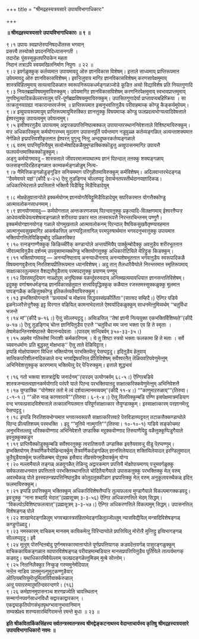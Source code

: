 +++
title = "श्रीमद्रहस्यत्रयसारे उपायविभागाधिकारः"

+++


**॥ श्रीमद्रहस्यत्रयसारे उपायविभागाधिकारः ॥ ९ ॥**

९।१ उपायः स्वप्राप्तेरुपनिषदधीतस्स भगवान्  
प्रसत्त्यै तस्योक्ते प्रपदननिदिध्यासनगती ।  
तदारोहः पुंसस्सुकृतपरिपाकेन महता  
निदानं तत्राऽपि स्वयमखिलनिर्माण निपुणः ॥ २२ ॥  
९।२ इवर्गळुक्कुक् कर्तव्यमाऩ उपायमावदु ऒरु ज्ञानविकास विशेषम्। इत्ताले साध्यमाय् प्राप्तिरूपमाऩ उपेयमावदु ऒरु ज्ञानविकासविशेषम्। इवऱ्ऱिलुपाय मागिऱ ज्ञानविकासविशेषम् करणसापेक्षमुमाय् शास्त्रविहितमुमाय् सत्यत्वादिकळाऩ स्वरूपनिरूपकधर्मङ्गळञ्जोडे कूडिऩ अव्वो विद्याविशेष प्रति नियतगुणादि  
९।३ नियतब्रह्मविषयमुमायिरुक्कुम्। उपेयमागिऱ ज्ञानविकासविशेषम् करणनिरपेक्षमुमाय् स्वभावप्राप्तमुमाय् गुणविभूत्यादिकळॆल्लात्तालुम् परि-पूर्णब्रह्मविषयमुमायिरुक्कुम्। उपासितगुणादेर्या प्राप्तावप्यबहिष्क्रिया । सा तत्क्रतुनयग्राह्या नाकारान्तरवर्जनम् ॥ प्राप्तिरूपमाऩ इव्वनुभवत्तिऩुडैय परीवाहमाय्क् कॊण्डु कैङ्कर्यमुपेयम्।  
९।४ इव्वुपायरूपमायुम् प्राप्तिरूपमायुमिरुक्किऱ ज्ञानत्तुक्कु विषयमाय्क् कॊण्डु फलप्रदत्वभोग्यत्वादिवेषत्ताले ईश्वरऩुक्कु उपायत्वमुम् उपेयत्वमुम्।  
९।५ इव्वीश्वरऩुडैय उपायत्वम् अद्वारकप्रपत्तिनिष्ठऩ्बक्कल् उपायान्तरस्थाननिवेशत्ताले विशिष्टमायिरुक्कुम्। मऱ्ऱ अधिकारिक्कुम् कर्मयोगारम्भम् मुदलाग उपासनपूर्ति पर्यन्तमाग नडुवुळ्ळ कर्तव्यङ्गळिल् अत्यन्ताशक्यमाऩ नेर्गळिले इप्प्रपत्तिवशीकृतऩाऩ ईश्वरऩ् पुगुन्दु निऩ्ऱु अन्ददुष्करकर्तव्यङ्गळाले  
९।६ वरुम् पापनिवृत्तियैयुम् सत्वोन्मेषादिकळैयुमुण्डाक्किक्कॊडुत्तु अव्वुपासनमागिऱ उपायत्तै फलपर्यन्तमाक्किक्कॊडुक्कुम्।  
अङ्गु कर्मयोगमावदु – शास्त्रत्ताले जीवपरमात्मयाथात्म्य ज्ञानं पिऱन्दाल् तऩक्कु शक्यङ्गळाय् फलसङ्गादिरहितङ्गळाऩ काम्यकर्मङ्गळोडुम् नित्य-  
९।७ नैमित्तिकङ्गळोडुङ्गूडिऩ सनियममाग परिगृहीतमायिरुक्कुम् कर्मविशेषम्। अदिलवान्तरभेदङ्गळ् ‘‘दैवमेवापरे यज्ञं’’(कीदै ४-२५) ऎऩ्ऱु तुडङ्गिच् चॊल्लप्पट्ट देवार्चनतपस्तीर्थदानयज्ञादिकळ्।  
अधिकारिभेदत्ताले प्रपत्तिताऩे भक्तियै यिडैयिट्टु मिडैयिडादेयुम्

९।८ मोक्षहेतुवाऩाऱ्पोले इक्कर्मयोगम् ज्ञानयोगतैयिट्टुमिडैयिडादेयुम् सपरिकरमाऩ योगत्तैक्कॊण्डु आत्मावलोकनसाधनमाम्।  
९।९ ज्ञानयोगमावदु— कर्मयोगत्ताल् अन्तःकरणजयम् पिऱन्दवऩुक्कु प्रकृत्यादि-विलक्षणमाय् ईश्वरऩैप्पऱ्ऱ आधेयत्वविधेयत्वशेषत्वङ्गळाले शरीरतया प्रकार माऩ तऩ्स्वरूपत्तै निरन्तरचिन्तनम् पण्णुगै। इक्कर्मयोगज्ञानयोगङ् गळाले योगमुखत्ताले आत्मावलोकनम् पिऱन्दाल् वैषयिकसुखवैतृष्ण्यावहमाऩ आत्मानुभवसुखमागिऱ आकर्षकत्तिल् अगप्पट्टिलऩागिल् परमपुरुषार्थमाऩ भगवदनुभवत्तुक्कु उपायमाऩ भक्तियोगत्तिलेयिऴियुम्बोदु उळ्ळिरुक्किऱ  
९।१० रत्नङ्गाण्गैक्कुक् किऴिच्चीरैक् कण्डाऱ्पोले अन्तर्यामियैप् पार्क्कुम्बोदैक्कु अवऩुडैय शरीरभूतऩाऩ जीवात्माविऩुडैय दर्शनम् उपयुक्तमाय्क्कॊण्डु भक्तियोगत्तुक्कु अधिकारोटियिले येऱिट्टुक् किडक्कुम्।  
९।११ भक्तियोगमावदु — अनन्यनिष्ठऩाय् अनन्याधीनऩाय् अनन्यशेषभूतऩाऩ भगवाऩुडैय स्वरूपादिकळै विषयमागवुडैत्ताय् निरतिशयप्रीतिरूपमाऩ ध्यानविशेषम्। अदु ताऩ् तैलधारैयैप्पोले निरन्तरमाऩ स्मृतिरूपमाय् साक्षात्कारतुल्यमाऩ वैशद्यत्तैयुडैत्ताय् परमपदत्तुक्कु प्रयाणम् पण्णुम्  
९।१२ दिवसमऱुदियाग नाळ्दोऱुम् अनुष्ठिक्क वळर्न्दुवरुवदाय् अन्तिमप्रत्ययावधियाऩ ज्ञानसन्ततिविशेषम्। इदुक्कु वर्णाश्रमधर्मङ्गळ् ज्ञानविकासहेतुवाऩ सत्त्वविवृद्धिक्कुक् कळैयाऩ रजस्तमस्सुक्कळुक्कु मूलमाऩ पापङ्गळैक् कऴित्तुक्कॊण्डु इतिकर्तव्यतैयायिरुक्कुम्।  
९।१३ इप्भक्तियोगन्दाऩे ‘‘प्रत्ययार्थं च मोक्षस्य सिद्धयस्संप्रकीर्तिताः’’(सात्वद सम्हिदै।) ऎऩ्गिऱ पडिये इळनॆञ्जरैत्तेऱ्ऱुगैक्कु इट्ट विरगाऩ वऴियिल् कामनाभेदत्ताले ऐश्वर्यादिकळुक्कुम् साधनमॆऩ्ऩुमिव्वर्थम् ‘‘चतुर्विधा भजन्ते  
९।१४ मां’’(कीदै ७-१६।) ऎऩ्ऱु सॊल्लप्पट्टदु। अव्विडत्तिल् ‘‘तेषां ज्ञानी नित्ययुक्त एकभक्तिर्विशिष्यते’’(कीदै ७-१७।) ऎऩ्ऱु तुडङ्गिच् चॊऩ्ऩ ज्ञानियिऩुडैय एऱ्ऱत्तै ‘‘चतुर्विधा मम जना भक्ता एव हि ते स्मृताः । तेषामेकान्तिनश्श्रेष्ठास्ते चैवानन्यदेवताः ।(पारदम् सान्दिबर्वम् ३५०-३३-३५।)  
९।१५ अहमेव गतिस्तेषां निराशीः कर्मकारिणाम् । ये तु शिष्टा स्त्रयो भक्ताः फलकामा हि ते मताः । सर्वे च्यवनधर्माणः प्रति बुद्धस्तु मोक्षभाक्’’ ऎऩ्ऱु ताऩे वॆळियिट्टाऩ्।  
इप्पडि मोक्षोपायमाग विधित्त भक्तियोगम् परभक्तियॆऩ्ऱु पेसप्पट्टदु। इदिऩुडैय हेतुवाय् सात्विकपरिशीलनादिकळाले वन्द भगवद्विषयत्तिल् प्रीतिविशेषम् सर्वेश्वरऩैत् तॆळियवऱियवेणुमॆऩ्ऩुम् अभिनिवेशत्तुक्कुक् कारणमाय् भक्तियॆऩ्ऱु पेर् पॆऱ्ऱिरुक्कुम्। इत्ताले शुद्धभावं

९।१६ गतो भक्त्या शास्त्राद्वेद्मि जनार्दनम्’’(पारदम् उत्योगबर्वम् ६८-५।) ऎऩ्गिऱबडिये शास्त्रजन्यतत्वज्ञानकर्मयोगादि परंपरै याले पिऱन्द परभक्तियाऩदु साक्षात्करिक्कवेणुमॆऩ्ऩुम् अभिनिवेशत्तै  
९।१७ युण्डाक्कि ‘‘योगेश्वर ततो मे त्वं दर्शयात्मानमव्ययम्’’(कीदै ११-४।) “”काणुमाऱरुळाय्””(तिरुवा। ८-१-१।) “”ऒरु नाळ् काणवाराये””(तिरुवा। ६-९-४।) ऎऩ्ऱु विलपिक्कुम्बडि पण्णि इव्वपेक्षमात्रमडियाग वन्द भगवत्प्रसादविशेषत्ताले तत्कालनियतमाऩ परिपूर्णसाक्षात्कार त्तैयुण्डाक्कुम्। इस्साक्षात्कारम् परज्ञानमॆऩ्ऱु पेसप्पट्टदु।  
९।१८ इप्पडि निरतिशयभोग्यमाऩ भगवत्स्वरूपत्तै साक्षात्करित्तवाऱे पॆरुविडाय्प्पट्टवऩ् तटाकत्तैक्कण्डाप्पोले पिऱन्द प्रीत्यतिशयम् परमभक्ति । इदु “”मुऩिये नाऩ्मुगऩि””(तिरुवा। १०-१०-१) ऱ्पडिये सङ्कोचमऱ अनुभवित्तल्लदु धरिक्कवॊण्णाद अभिनिवेशत्तै उण्डाक्कि मऱुक्कवॊण्णाद तिरुवाणैयिट्टु वळैत्तुक्कूप्पिडुगैयाले इवऩुक्कुक्कडुग  
९।१९ प्राप्तियैक्कॊडुक्कुम्बडि सर्वेश्वरऩुक्कु त्वरातिशयत्तै उण्डाक्कि इवऩैयवावऱ्ऱु वीडु पॆऱप्पण्णुम्।  
इप्भक्तियोगम् तैत्रवर्णिकरैयॊऴिन्दार्क्कुम् तैत्रवर्णिकर्दङ्गळिल् ज्ञानत्तिलेयादल् शक्तियिलेयादल् इरण्डिलुमादल् कुऱैयुडैयार्क्कुम् फलविळम्बम् पॊऱुक्क इसैयाद तीव्रसंवेगमुडैयार्क्कुम् योग्य  
९।२० मल्लामैयाले तङ्गळ् अळवुगळैत् तॆळिन्दु अद्वारकमाग प्रपत्तियै मोक्षोपायमागप् पऱ्ऱुमवर्गळुक्कु सर्वफलसाधनमाऩ प्रपत्तिताऩे परभक्तिस्थानत्तिले चोदितैयागैयाले उपासकऩुक्कु परभक्तिक्कु मेल् वरुम् अवस्थैकळ् पोले इस्स्वतन्त्रप्रपत्तिनिष्ठऩुडैय कोलुदलुक्कीडाग इप्प्रपत्तिक्कु मेल् वरुम् अनुकूलावस्थैकळ् इदिऩ् फलमायिरुक्कुम्।  
९।२१ इप्पडि प्रपत्तिक्कुम् भक्तिक्कुम् अधिकारिविशेषत्तैप्पऱ्ऱि तुल्यफलत्व मुण्डागैयाले विकल्पमागक्कडवदु। इवऱ्ऱुक्कु ‘‘नाना शब्दादि भेदात्’’(प्रह्मसूत्रम् ३-३-५६) ऎऩ्गिऱ अधिकरणत्तिले भेदम् सिद्धम्। ‘‘विकल्पोऽविशिष्टफलत्वात्’’(प्रह्मसूत्रम् ३-३-५७।) ऎऩ्गिऱ अधिकरणत्तिले विकल्पमुम् सिद्धम्। उपासनत्तिल् विशेषङ्गळ् पोले  
९।२२ शाखाभेदङ्गळिलुम् भगवच्छास्त्रसंहिताभेदङ्गळिलुञ्जॊल्लुम् न्यासविद्यैयिल् मन्त्रादिविशेषङ्गळ् कण्डुगॊळ्वदु।  
९।२३ नमस्कारम् वाचिकम् मानसम् कायिकमॆऩ्ऱु पिरिन्दाप्पोले प्रपत्तियिलु मोरॊऩ्ऱै मुऩ्ऩिट्टु इव्विभागङ्गळ् सॊल्लप्पट्टदु। इवै  
९।२४ मूऩ्ऱुम् पॊरुन्दिऩबोदु पूर्णनमस्कारमाऩाऱ्पोले पूर्णप्रपत्तियागक् कडवदॆऩ्ऱवर्गळ् पासुरङ्गळुक्कुम् वाचिककायिकङ्गळाऩ व्यापारविशेषङ्गळ् परीवाहमाम्बडियाऩ मानसप्रपत्तियिऩुडैय पूर्तियिले तात्पर्यमागक् कडवदु। यथाधिकारमिवैयॆल्लाम् फलप्रदङ्गळॆऩ्ऩुमिडम् मुऩ्बे सॊऩ्ऩोम्।  
९।२५ निऩ्ऱनिलैक्कुऱ निऱ्कुङ् गरुममुनेर्मदियाल्  
नऩ्ऱॆऩ नाडिय ञाऩमुनल्गुमुट्कण्णुडैयार्  
ऒऩ्ऱियबत्तियुमॊऩ्ऱुमिलाविरैवार्क्करुळाल्  
अऩ्ऱु पयऩ्ऱरुमाऱुमऱिन्दवरन्दणरे। (१६)  
९।२६ कर्मज्ञानमुपासनञ्च शरणव्रज्येति चावस्थितान्  
सन्मार्गानपवर्गसाधनविधौ सद्वारकाद्वारकान् ।  
एकद्व्याकृतियोगसंभृतपृथग्भावानुभावानिमान्  
सम्यक्प्रेक्ष्य शरण्यसारथिगिरामन्ते रमन्ते बुधाः ॥ २३ ॥

**इति श्रीकवितार्किकसिंहस्य सर्वतन्त्रस्वतन्त्रस्य श्रीमद्वेङ्कटनाथस्य वेदान्ताचार्यस्य कृतिषु श्रीमद्रहस्यत्रयसारे उपायविभागाधिकारो नवमः ॥**

